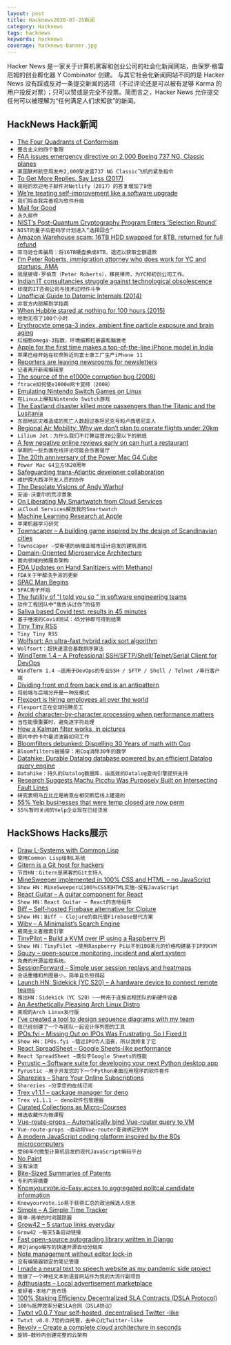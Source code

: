 ```yaml
---
layout: post
title: Hacknews2020-07-25新闻
category: Hacknews
tags: hacknews
keywords: hacknews
coverage: hacknews-banner.jpg
---
```


Hacker News 是一家关于计算机黑客和创业公司的社会化新闻网站，由保罗·格雷厄姆的创业孵化器 Y Combinator 创建。
与其它社会化新闻网站不同的是 Hacker News 没有踩或反对一条提交新闻的选项（不过评论还是可以被有足够 Karma 的用户投反对票）；只可以赞或是完全不投票。简而言之，Hacker News 允许提交任何可以被理解为“任何满足人们求知欲”的新闻。

## HackNews Hack新闻


- [The Four Quadrants of Conformism](http://paulgraham.com/conformism.html)
- `整合主义的四个象限`
- [FAA issues emergency directive on 2,000 Boeing 737 NG, Classic planes](https://www.reuters.com/article/us-boeing-737ng/faa-issues-emergency-directive-on-2000-boeing-737-ng-classic-planes-idUSKCN24P1KS)
- `美国联邦航空局发布2,000架波音737 NG Classic飞机的紧急指令`
- [To Get More Replies, Say Less (2017)](https://www.gkogan.co/blog/increase-reply-rates/)
- `简短的欢迎电子邮件对Netlify（2017）的答复增加了8倍`
- [We’re treating self-improvement like a software upgrade](https://medium.com/team-human/were-treating-self-improvement-like-a-software-upgrade-b25a8e3a80c6)
- `我们将自我完善视为软件升级`
- [Mail for Good](https://github.com/freeCodeCamp/mail-for-good/tree/heroku/stable)
- `永久邮件`
- [NIST’s Post-Quantum Cryptography Program Enters ‘Selection Round’](https://www.nist.gov/news-events/news/2020/07/nists-post-quantum-cryptography-program-enters-selection-round)
- `NIST的量子后密码学计划进入“选择回合”`
- [Amazon Warehouse scam: 16TB HDD swapped for 8TB, returned for full refund](https://twitter.com/BlissWallpaper/status/1286419567783432193)
- `亚马逊仓库骗局：将16TB硬盘换成8TB，退还以获取全额退款`
- [I’m Peter Roberts, immigration attorney who does work for YC and startups. AMA](item?id=23940345)
- `我是彼得·罗伯茨（Peter Roberts），移民律师，为YC和初创公司工作。`
- [Indian IT consultancies struggle against technological obsolescence](https://www.economist.com/business/2020/07/23/indian-it-consultancies-struggle-against-technological-obsolescence)
- `印度的IT咨询公司与技术过时作斗争`
- [Unofficial Guide to Datomic Internals (2014)](https://tonsky.me/blog/unofficial-guide-to-datomic-internals/)
- `非官方内部解剖学指南`
- [When Hubble stared at nothing for 100 hours (2015)](https://www.nationalgeographic.com/science/phenomena/2015/04/24/when-hubble-stared-at-nothing-for-100-hours/)
- `哈勃无视了100个小时`
- [Erythrocyte omega-3 index, ambient fine particle exposure and brain aging](https://n.neurology.org/content/early/2020/07/15/WNL.0000000000010074)
- `红细胞omega-3指数，环境细颗粒暴露和脑衰老`
- [Apple for the first time makes a top-of-the-line iPhone model in India](https://m.economictimes.com/tech/hardware/the-i-in-iphone-11-now-stands-for-india-made/articleshow/77135725.cms)
- `苹果已经开始在钦奈附近的富士康工厂生产iPhone 11`
- [Reporters are leaving newsrooms for newsletters](https://www.washingtonpost.com/business/2020/07/24/substack-email-newsletter-journalism/)
- `记者离开新闻编辑室`
- [The source of the e1000e corruption bug (2008)](https://lwn.net/Articles/304105/)
- `ftrace如何使e1000e网卡变砖（2008）`
- [Emulating Nintendo Switch Games on Linux](https://boilingsteam.com/emulating-nintendo-switch-games-on-linux/)
- `在Linux上模拟Nintendo Switch游戏`
- [The Eastland disaster killed more passengers than the Titanic and the Lusitania](https://www.smithsonianmag.com/history/eastland-disaster-killed-more-passengers-titanic-and-lusitania-why-has-it-been-forgotten-180953146/)
- `东部地区灾难造成的死亡人数超过泰坦尼克号和卢西塔尼亚人`
- [Regional Air Mobility: Why we don’t plan to operate flights under 20km](https://lilium.com/newsroom-detail/why-regional-air-mobility)
- `Lilium Jet：为什么我们不打算运营20公里以下的航班`
- [A few negative online reviews early on can hurt a restaurant](https://news.osu.edu/how-a-few-negative-online-reviews-early-on-can-hurt-a-restaurant/)
- `早期的一些负面在线评论可能会伤害餐厅`
- [The 20th anniversary of the Power Mac G4 Cube](https://www.wired.com/story/20-years-ago-steve-jobs-built-the-coolest-computer-ever-it-bombed/)
- `Power Mac G4立方体20周年`
- [Safeguarding trans-Atlantic developer collaboration](https://github.blog/2020-07-23-safeguarding-trans-atlantic-developer-collaboration/)
- `维护跨大西洋开发人员的协作`
- [The Desolate Visions of Andy Warhol](https://newrepublic.com/article/158587/desolate-visions-andy-warhol)
- `安迪·沃霍尔的荒凉景象`
- [On Liberating My Smartwatch from Cloud Services](https://www.bunniestudios.com/blog/?p=5863)
- `从Cloud Services解放我的Smartwatch`
- [Machine Learning Research at Apple](https://machinelearning.apple.com)
- `苹果机器学习研究`
- [Townscaper – A building game inspired by the design of Scandinavian cities](https://www.bloomberg.com/news/articles/2020-07-24/the-video-game-where-you-build-an-empty-town)
- `Townscaper –受斯堪的纳维亚城市设计启发的建筑游戏`
- [Domain-Oriented Microservice Architecture](https://eng.uber.com/microservice-architecture/)
- `面向领域的微服务架构`
- [FDA Updates on Hand Sanitizers with Methanol](https://www.fda.gov/drugs/drug-safety-and-availability/fda-updates-hand-sanitizers-methanol)
- `FDA关于甲醇洗手液的更新`
- [SPAC Man Begins](https://alexdanco.com/2020/07/24/spac-man-begins/)
- `SPAC男子开始`
- [The futility of “I told you so ” in software engineering teams](https://humza.sh/2020/07/24/the-futility-of-i-told-you-so.html)
- `软件工程团队中“我告诉过你”的徒劳`
- [Saliva based Covid test: results in 45 minutes](https://www.colorado.edu/today/2020/07/22/new-covid-19-test-returns-results-45-minutes-without-nasal-swab)
- `基于唾液的Covid测试：45分钟即可得到结果`
- [Tiny Tiny RSS](https://tt-rss.org/)
- `Tiny Tiny RSS`
- [Wolfsort: An ultra-fast hybrid radix sort algorithm](https://github.com/scandum/wolfsort)
- `Wolfsort：超快速混合基数排序算法`
- [WindTerm 1.4 – A Professional SSH/SFTP/Shell/Telnet/Serial Client for DevOps](https://github.com/kingToolbox/WindTerm)
- `WindTerm 1.4 –适用于DevOps的专业SSH / SFTP / Shell / Telnet /串行客户端`
- [Dividing front end from back end is an antipattern](https://www.thoughtworks.com/insights/blog/dividing-frontend-backend-antipattern)
- `将前端与后端分开是一种反模式`
- [Flexport is hiring employees all over the world](https://www.flexport.com/careers)
- `Flexport正在全球招聘员工`
- [Avoid character-by-character processing when performance matters](https://lemire.me/blog/2020/07/21/avoid-character-by-character-processing-when-performance-matters/)
- `当性能很重要时，避免逐字符处理`
- [How a Kalman filter works, in pictures](https://www.bzarg.com/p/how-a-kalman-filter-works-in-pictures/)
- `图片中的卡尔曼滤波器如何工作`
- [Bloomfilters debunked: Dispelling 30 Years of math with Coq](https://gopiandcode.uk/logs/log-bloomfilters-debunked.html)
- `Bloomfilters被揭穿：用Coq消除30年的数学`
- [Datahike: Durable Datalog database powered by an efficient Datalog query engine](https://github.com/replikativ/datahike)
- `Datahike：持久的Datalog数据库，由高效的Datalog查询引擎提供支持`
- [Research Suggests Machu Picchu Was Purposely Built on Intersecting Fault Lines](https://www.smithsonianmag.com/smart-news/machu-picchu-was-purposely-built-top-intersecting-fault-lines-180973216/)
- `研究表明马丘比丘是故意在相交断层线上建造的`
- [55% Yelp businesses that were temp closed are now perm](https://www.washingtonpost.com/business/2020/07/23/permanent-business-closures-yelp/)
- `55％暂时关闭的Yelp企业现在已经烫发`


## HackShows Hacks展示

- [ Draw L-Systems with Common Lisp](https://github.com/FdelMazo/cl-aristid)
- `使用Common Lisp绘制L系统`
- [ Gitern is a Git host for hackers](https://gitern.com)
- `节目HN：Gitern是黑客的Git主持人`
- [ MineSweeper implemented in 100% CSS and HTML – no JavaScript](https://github.com/propjockey/css-sweeper#readme)
- `Show HN：MineSweeper以100％CSS和HTML实施–没有JavaScript`
- [ React Guitar – A guitar component for React](https://react-guitar.com)
- `Show HN：React Guitar – React的吉他组件`
- [ Biff – Self-hosted Firebase alternative for Clojure](https://findka.com/biff/)
- `Show HN：Biff – Clojure的自托管Firebase替代方案`
- [ Wiby – A Minimalist’s Search Engine](http://wiby.org)
- `极简主义者搜索引擎`
- [ TinyPilot – Build a KVM over IP using a Raspberry Pi](https://mtlynch.io/tinypilot/)
- `Show HN：TinyPilot –使用Raspberry Pi以不到100美元的价格构建基于IP的KVM`
- [ Squzy – open-source monitoring, incident and alert system](https://github.com/squzy/squzy)
- `免费的开源监控系统。 `
- [ SessionForward – Simple user session replays and heatmaps](https://www.sessionforward.com/)
- `会话重播和热图最小，简单且负担得起`
- [Launch HN: Sidekick (YC S20) – A hardware device to connect remote teams](item?id=23928666)
- `推出HN：Sidekick（YC S20）–一种用于连接远程团队的新硬件设备`
- [ An Aesthetically Pleasing Arch Linux Distro](https://archcraft-os.github.io/)
- `美观的Arch Linux发行版`
- [ I've created a tool to design sequence diagrams with my team](https://diagrams.menduz.com)
- `我已经创建了一个与团队一起设计序列图的工具`
- [ IPOs.fyi – Missing Out on IPOs Was Frustrating, So I Fixed It](https://ipos.fyi)
- `Show HN：IPOs.fyi –错过IPO令人沮丧，所以我修复了它`
- [ React SpreadSheet – Google Sheets-like performance](http://rowsncolumns.app)
- `React SpreadSheet –类似于Google Sheets的性能`
- [ Pyrustic – Software suite for developing your next Python desktop app](https://pyrustic.github.io)
- `Pyrustic –用于开发您的下一个Python桌面应用程序的软件套件`
- [ Sharezies – Share Your Online Subscriptions](https://apps.apple.com/tt/app/sharezies/id1507725958)
- `Sharezies –分享您的在线订阅`
- [ Trex v1.1.1 – package manager for deno](item?id=23934755)
- `Trex v1.1.1 – deno软件包管理器`
- [ Curated Collections as Micro-Courses](https://www.recollec.com/)
- `精选收藏作为微课程`
- [ Vue-route-props – Automatically bind Vue-router query to VM](https://github.com/iendeavor/vue-route-props#vue-route-props)
- `Vue-route-props –自动将Vue-router查询绑定到VM`
- [ A modern JavaScript coding platform inspired by the 80s microcomputers](https://codeguppy.com)
- `受80年代微型计算机启发的现代JavaScript编码平台`
- [ No Paint](item?id=23934292)
- `没有油漆`
- [ Bite-Sized Summaries of Patents](item?id=23935626)
- `专利内容摘要`
- [ Knowyourvote.io-Easy acces to aggregated politcal candidate information](https://knowyourvote.io/)
- `Knowyourvote.io易于获得汇总的政治候选人信息`
- [ Simple – A Simple Time Tracker](https://simple-tracker.com)
- `简单-简单的时间跟踪器`
- [ Grow42 – 5 startup links everyday](https://grow42.com/)
- `Grow42 –每天5条启动链接`
- [ Fast open-source autograding library written in Django](https://github.com/arthtyagi/judge/)
- `用Django编写的快速开源自动分级库`
- [ Note management without editor lock-in](https://github.com/brokensandals/notesdir)
- `没有编辑器锁定的笔记管理`
- [ I made a neural text to speech website as my pandemic side project](https://vo.codes)
- `我做了一个神经文本到语音网站作为我的大流行副项目`
- [ Adthusiasts – Local advertisement marketplace](https://www.adthusiasts.com/)
- `爱好者-本地广告市场`
- [ 100% Staking Efficiency Decentralized SLA Contracts (DSLA Protocol)](https://blog.stacktical.com/reporting/2020/07/24/dsla-protocol-incentivized-beta-test.html)
- `100％抵押效率分散SLA合同（DSLA协议）`
- [ Twtxt v0.0.7 Your self-hosted, decentralised Twitter -like](https://github.com/prologic/twtxt/releases/tag/0.0.7)
- `Twtxt v0.0.7您的自托管，去中心化Twitter-like`
- [ Revolv – Create a complete cloud architecture in seconds](https://getrevolv.com)
- `旋转–数秒内创建完整的云架构`

